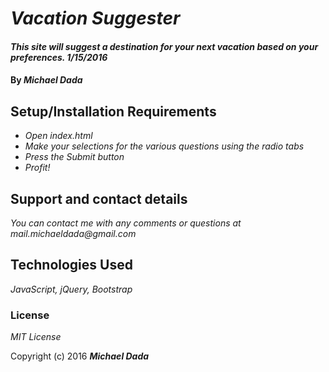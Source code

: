 # _Vacation Suggester_

#### _This site will suggest a destination for your next vacation based on your preferences. 1/15/2016_

#### By _**Michael Dada**_

## Setup/Installation Requirements

* _Open index.html_
* _Make your selections for the various questions using the radio tabs_
* _Press the Submit button_
* _Profit!_

## Support and contact details

_You can contact me with any comments or questions at mail.michaeldada@gmail.com_

## Technologies Used

_JavaScript, jQuery, Bootstrap_

### License

*MIT License*

Copyright (c) 2016 **_Michael Dada_**
